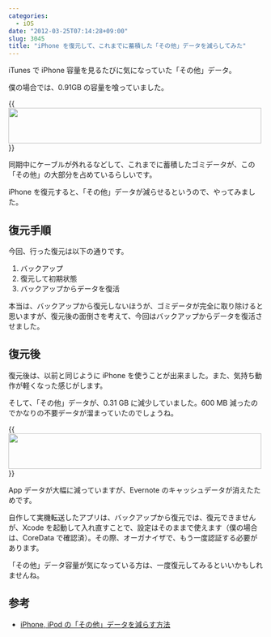 ```yaml
---
categories:
  - iOS
date: "2012-03-25T07:14:28+09:00"
slug: 3045
title: "iPhone を復元して、これまでに蓄積した「その他」データを減らしてみた"
---
```


iTunes で iPhone 容量を見るたびに気になっていた「その他」データ。

僕の場合では、0.91GB の容量を喰っていました。

{{<img alt="" src="/images/2012/03/3045_1.png" width="500" height="70">}}

同期中にケーブルが外れるなどして、これまでに蓄積したゴミデータが、この「その他」の大部分を占めているらしいです。

iPhone を復元すると、「その他」データが減らせるというので、やってみました。

## 復元手順

今回、行った復元は以下の通りです。

1. バックアップ
1. 復元して初期状態
1. バックアップからデータを復活

本当は、バックアップから復元しないほうが、ゴミデータが完全に取り除けると思いますが、復元後の面倒さを考えて、今回はバックアップからデータを復活させました。

## 復元後

復元後は、以前と同じように iPhone を使うことが出来ました。また、気持ち動作が軽くなった感じがします。

そして、「その他」データが、0.31 GB に減少していました。600 MB 減ったのでかなりの不要データが溜まっていたのでしょうね。

{{<img alt="" src="/images/2012/03/3045_2.png" width="500" height="70">}}

App データが大幅に減っていますが、Evernote のキャッシュデータが消えたためです。

自作して実機転送したアプリは、バックアップから復元では、復元できませんが、Xcode を起動して入れ直すことで、設定はそのままで使えます（僕の場合は、CoreData で確認済）。その際、オーガナイザで、もう一度認証する必要があります。

「その他」データ容量が気になっている方は、一度復元してみるといいかもしれませんね。

## 参考

- [iPhone, iPod の「その他」データを減らす方法](http://blog.sunaorex.com/?p=132)
